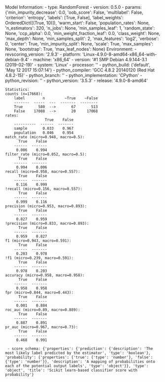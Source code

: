 Model Information:
	 - type: RandomForest
	 - version: 0.5.0
	 - params: {'min_impurity_decrease': 0.0, 'oob_score': False, 'multilabel': False, 'criterion': 'entropy', 'labels': [True, False], 'label_weights': OrderedDict([(True, 10)]), 'warm_start': False, 'population_rates': None, 'n_estimators': 320, 'n_jobs': None, 'min_samples_leaf': 1, 'random_state': None, 'ccp_alpha': 0.0, 'min_weight_fraction_leaf': 0.0, 'class_weight': None, 'max_depth': None, 'min_samples_split': 2, 'max_features': 'log2', 'verbose': 0, 'center': True, 'min_impurity_split': None, 'scale': True, 'max_samples': None, 'bootstrap': True, 'max_leaf_nodes': None}
	Environment:
	 - revscoring_version: '2.9.3'
	 - platform: 'Linux-4.9.0-8-amd64-x86_64-with-debian-9.4'
	 - machine: 'x86_64'
	 - version: '#1 SMP Debian 4.9.144-3.1 (2019-02-19)'
	 - system: 'Linux'
	 - processor: ''
	 - python_build: ('default', 'May 12 2017 15:07:14')
	 - python_compiler: 'GCC 4.8.2 20140120 (Red Hat 4.8.2-15)'
	 - python_branch: ''
	 - python_implementation: 'CPython'
	 - python_revision: ''
	 - python_version: '3.5.3'
	 - release: '4.9.0-8-amd64'
	
	Statistics:
	counts (n=17668):
		label        n         ~True    ~False
		-------  -----  ---  -------  --------
		True       580  -->       67       513
		False    17088  -->       20     17068
	rates:
		              True    False
		----------  ------  -------
		sample       0.033    0.967
		population   0.046    0.954
	match_rate (micro=0.948, macro=0.5):
		  True    False
		------  -------
		 0.006    0.994
	filter_rate (micro=0.052, macro=0.5):
		  True    False
		------  -------
		 0.994    0.006
	recall (micro=0.958, macro=0.557):
		  True    False
		------  -------
		 0.116    0.999
	!recall (micro=0.156, macro=0.557):
		  True    False
		------  -------
		 0.999    0.116
	precision (micro=0.953, macro=0.893):
		  True    False
		------  -------
		 0.827    0.959
	!precision (micro=0.833, macro=0.893):
		  True    False
		------  -------
		 0.959    0.827
	f1 (micro=0.943, macro=0.591):
		  True    False
		------  -------
		 0.203    0.978
	!f1 (micro=0.239, macro=0.591):
		  True    False
		------  -------
		 0.978    0.203
	accuracy (micro=0.958, macro=0.958):
		  True    False
		------  -------
		 0.958    0.958
	fpr (micro=0.844, macro=0.443):
		  True    False
		------  -------
		 0.001    0.884
	roc_auc (micro=0.89, macro=0.889):
		  True    False
		------  -------
		 0.887    0.891
	pr_auc (micro=0.967, macro=0.73):
		  True    False
		------  -------
		 0.468    0.991
	
	 - score_schema: {'properties': {'prediction': {'description': 'The most likely label predicted by the estimator', 'type': 'boolean'}, 'probability': {'properties': {'true': {'type': 'number'}, 'false': {'type': 'number'}}, 'description': 'A mapping of probabilities onto each of the potential output labels', 'type': 'object'}}, 'type': 'object', 'title': 'Scikit learn-based classifier score with probability'}

